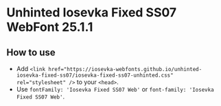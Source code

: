 # Unhinted Iosevka Fixed SS07 WebFont 25.1.1

## How to use

- Add `<link href="https://iosevka-webfonts.github.io/unhinted-iosevka-fixed-ss07/iosevka-fixed-ss07-unhinted.css" rel="stylesheet" />` to your `<head>`.
- Use `fontFamily: 'Iosevka Fixed SS07 Web'` or `font-family: 'Iosevka Fixed SS07 Web'`.

